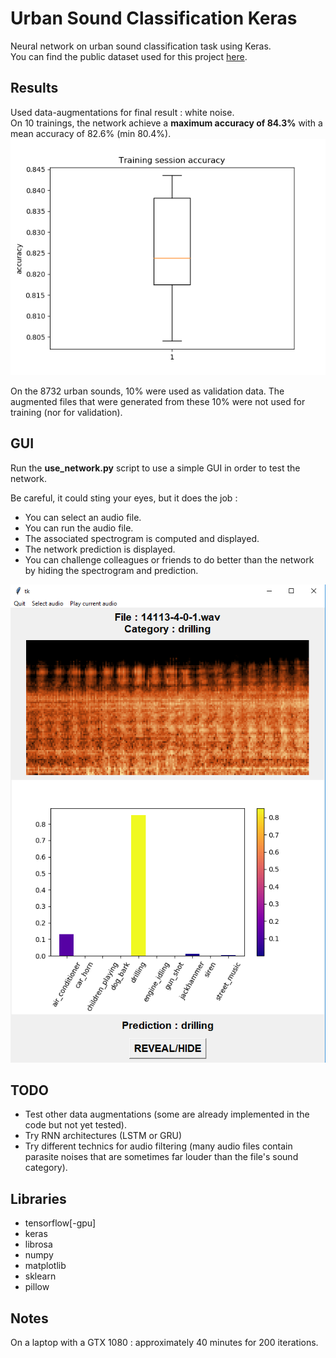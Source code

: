 # Urban Sound Classification Keras  

Neural network on urban sound classification task using Keras.  
You can find the public dataset used for this project [here](https://urbansounddataset.weebly.com/).  

## Results
Used data-augmentations for final result : white noise.  
On 10 trainings, the network achieve a **maximum accuracy of 84.3%** with a mean accuracy of 82.6% (min 80.4%).  
![training](images/min80.4-max84.3-mean82.6.png)

On the 8732 urban sounds, 10% were used as validation data. The augmented files that were generated from these 10% were
 not used for training (nor for validation).
 
 ## GUI
 
 Run the **use_network.py** script to use a simple GUI in order to test the network.
 
 Be careful, it could sting your eyes, but it does the job :
 - You can select an audio file.
 - You can run the audio file.
 - The associated spectrogram is computed and displayed.
 - The network prediction is displayed.
 - You can challenge colleagues or friends to do better than the network by hiding the spectrogram and prediction.
 
 ![GUI](images/GUI.PNG)
 
 ## TODO
 - Test other data augmentations (some are already implemented in the code but not yet tested).
 - Try RNN architectures (LSTM or GRU)
 - Try different technics for audio filtering (many audio files contain parasite noises that are sometimes far louder than the file's sound category).

## Libraries
- tensorflow[-gpu]
- keras
- librosa
- numpy
- matplotlib
- sklearn
- pillow

## Notes

On a laptop with a GTX 1080 : approximately 40 minutes for 200 iterations.